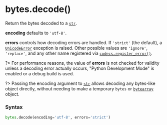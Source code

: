 # bytes.decode()

Return the bytes decoded to a [`str`](/built-in-types/str/).

**encoding** defaults to `'utf-8'`.

**errors** controls how decoding errors are handled. If `'strict'` (the default), a [`UnicodeError`](/exceptions/UnicodeError.md) exception is raised. Other possible values are `'ignore'`, `'replace'`, and any other name registered via [`codecs.register_error()`](/modules/codecs/register_error.md). 

?> For performance reasons, the value of **errors** is not checked for validity unless a decoding error actually occurs, "Python Development Mode" is enabled or a debug build is used.

?> Passing the encoding argument to [`str`](/built-in-types/str/) allows decoding any bytes-like object directly, without needing to make a temporary `bytes` or [`bytearray`](/built-in-types/bytearray/) object.

### Syntax

```python
bytes.decode(encoding='utf-8', errors='strict')
```
